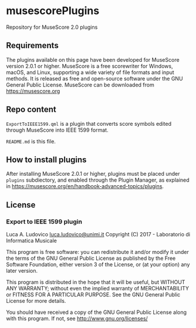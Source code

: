 # musescorePlugins
Repository for MuseScore 2.0 plugins

## Requirements

The plugins available on this page have been developed for MuseScore version 2.0.1 or higher.
MuseScore is a free scorewriter for Windows, macOS, and Linux, supporting a wide variety of file formats and input methods. It is released as free and open-source software under the GNU General Public License.
MuseScore can be downloaded from <https://musescore.org>

## Repo content

`ExportToIEEE1599.qml` is a plugin that converts score symbols edited through MuseScore into IEEE 1599 format.

`README.md` is this file.

## How to install plugins

After installing MuseScore 2.0.1 or higher, plugins must be placed under `plugins` subdiectory, and enabled through the Plugin Manager, as explained in <https://musescore.org/en/handbook-advanced-topics/plugins>.

## License

### Export to IEEE 1599 plugin
Luca A. Ludovico
luca.ludovico@unimi.it
Copyright (C) 2017 - Laboratorio di Informatica Musicale

This program is free software: you can redistribute it and/or modify
it under the terms of the GNU General Public License as published by
the Free Software Foundation, either version 3 of the License, or
(at your option) any later version.

This program is distributed in the hope that it will be useful,
but WITHOUT ANY WARRANTY; without even the implied warranty of
MERCHANTABILITY or FITNESS FOR A PARTICULAR PURPOSE.  See the
GNU General Public License for more details.

You should have received a copy of the GNU General Public License
along with this program.  If not, see <http://www.gnu.org/licenses/>
